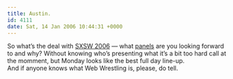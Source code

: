 ```yaml
---
title: Austin.
id: 4111
date: Sat, 14 Jan 2006 10:44:31 +0000
---
```


So what’s the deal with [<span class="caps">SXSW</span> 2006](http://2006.sxsw.com/interactive) — what [panels](http://2006.sxsw.com/interactive/programming/panels/) are you looking forward to and why? Without knowing who’s presenting what it’s a bit too hard call at the momment, but Monday looks like the best full day line-up.  
 And if anyone knows what Web Wrestling is, please, do tell.


